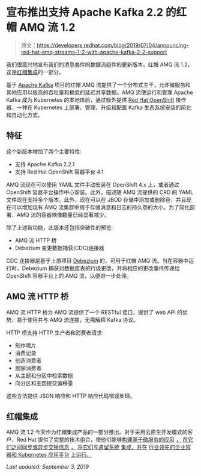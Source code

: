 # 宣布推出支持 Apache Kafka 2.2 的红帽 AMQ 流 1.2

> 原文：<https://developers.redhat.com/blog/2019/07/04/announcing-red-hat-amq-streams-1-2-with-apache-kafka-2-2-support>

我们很高兴地宣布我们的消息套件的数据流组件的更新版本，红帽 AMQ 流 1.2，这是[红帽集成](https://www.redhat.com/en/products/integration)的一部分。

基于 [Apache Kafka](https://www.redhat.com/en/topics/integration/what-is-apache-kafka) 项目的红帽 AMQ 流提供了一个分布式主干，允许微服务和其他应用以极高的吞吐量和极低的延迟共享数据。AMQ 流使运行和管理 Apache Kafka 成为 Kubernetes 的本地体验，通过额外提供 [Red Hat OpenShift](https://developers.redhat.com/products/openshift/overview) 操作器，一种在 Kubernetes 上部署、管理、升级和配置 Kafka 生态系统安装的简化和自动化方式。

## 特征

这个新版本增加了两个主要特性:

*   支持 Apache Kafka 2.2.1
*   支持 Red Hat OpenShift 容器平台 4.1

AMQ 流现在可以使用 YAML 文件手动安装在 OpenShift 4.x 上，或者通过 OpenShift 容器平台操作中心安装。此外，描述随 AMQ 流提供的 CRD 的 YAML 文件现在支持多个版本。此外，现在可以在 JBOD 存储中添加或删除卷，并且现在可以增加现有 AMQ 流集群中用于存储消息和日志的持久卷的大小。为了简化部署，AMQ 流的容器映像数量已经显著减少。

除了上述新功能，此版本还包括突破性的预览:

*   AMQ 流 HTTP 桥
*   Debezium 变更数据捕获(CDC)连接器

CDC 连接器是基于上游项目 [Debezium](https://debezium.io/) 的，可用于红帽 AMQ 流。当在容器中运行时，Debezium 捕获对数据库表的行级更改，并将相应的更改事件传递给 OpenShift 容器平台上的 AMQ 流，以便进一步处理。

## AMQ 流 HTTP 桥

AMQ 流 HTTP 桥为 AMQ 流提供了一个 RESTful 接口，提供了 web API 的优势，易于使用并与 AMQ 流连接，无需解释 Kafka 协议。

HTTP 桥支持 HTTP 生产者和消费者请求:

*   制作唱片
*   消费记录
*   创造消费者
*   删除消费者
*   从主题和分区中检索数据
*   向分区和主题提交偏移量

这些方法提供 JSON 响应和 HTTP 响应代码错误处理。

## 红帽集成

AMQ 流 1.2 今天作为红帽集成产品的一部分推出。对于采用云原生开发模式的客户，Red Hat 提供了完整的技术组合，使他们能够[构建基于微服务的应用](https://www.redhat.com/en/technologies/cloud-computing/openshift/application-runtimes) [，](https://www.redhat.com/en/topics/integration/what-is-integration) [在它们之间同步或异步交换信息](https://www.redhat.com/en/technologies/jboss-middleware/amq) [，](https://www.redhat.com/en/topics/integration/what-is-integration) [将它们与遗留系统](https://www.redhat.com/en/technologies/jboss-middleware/fuse) [集成，并在](https://www.redhat.com/en/topics/integration/what-is-integration) [行业领先的企业容器和 Kubernetes 应用平台](https://www.openshift.com/) [上运行。](https://www.redhat.com/en/topics/integration/what-is-integration)

*Last updated: September 3, 2019*
